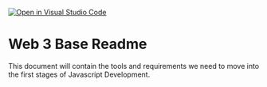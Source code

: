 [![Open in Visual Studio Code](https://classroom.github.com/assets/open-in-vscode-c66648af7eb3fe8bc4f294546bfd86ef473780cde1dea487d3c4ff354943c9ae.svg)](https://classroom.github.com/online_ide?assignment_repo_id=8809410&assignment_repo_type=AssignmentRepo)
# Web 3 Base Readme

This document will contain the tools and requirements we need to move into the first stages of Javascript Development.
